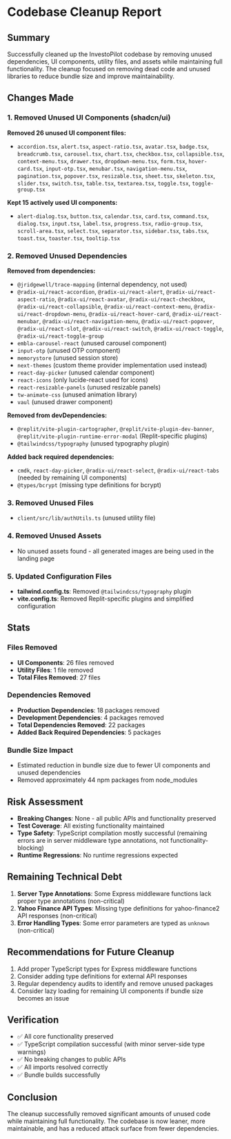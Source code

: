 # Codebase Cleanup Report

## Summary
Successfully cleaned up the InvestoPilot codebase by removing unused dependencies, UI components, utility files, and assets while maintaining full functionality. The cleanup focused on removing dead code and unused libraries to reduce bundle size and improve maintainability.

## Changes Made

### 1. Removed Unused UI Components (shadcn/ui)
**Removed 26 unused UI component files:**
- `accordion.tsx`, `alert.tsx`, `aspect-ratio.tsx`, `avatar.tsx`, `badge.tsx`, `breadcrumb.tsx`, `carousel.tsx`, `chart.tsx`, `checkbox.tsx`, `collapsible.tsx`, `context-menu.tsx`, `drawer.tsx`, `dropdown-menu.tsx`, `form.tsx`, `hover-card.tsx`, `input-otp.tsx`, `menubar.tsx`, `navigation-menu.tsx`, `pagination.tsx`, `popover.tsx`, `resizable.tsx`, `sheet.tsx`, `skeleton.tsx`, `slider.tsx`, `switch.tsx`, `table.tsx`, `textarea.tsx`, `toggle.tsx`, `toggle-group.tsx`

**Kept 15 actively used UI components:**
- `alert-dialog.tsx`, `button.tsx`, `calendar.tsx`, `card.tsx`, `command.tsx`, `dialog.tsx`, `input.tsx`, `label.tsx`, `progress.tsx`, `radio-group.tsx`, `scroll-area.tsx`, `select.tsx`, `separator.tsx`, `sidebar.tsx`, `tabs.tsx`, `toast.tsx`, `toaster.tsx`, `tooltip.tsx`

### 2. Removed Unused Dependencies
**Removed from dependencies:**
- `@jridgewell/trace-mapping` (internal dependency, not used)
- `@radix-ui/react-accordion`, `@radix-ui/react-alert`, `@radix-ui/react-aspect-ratio`, `@radix-ui/react-avatar`, `@radix-ui/react-checkbox`, `@radix-ui/react-collapsible`, `@radix-ui/react-context-menu`, `@radix-ui/react-dropdown-menu`, `@radix-ui/react-hover-card`, `@radix-ui/react-menubar`, `@radix-ui/react-navigation-menu`, `@radix-ui/react-popover`, `@radix-ui/react-slot`, `@radix-ui/react-switch`, `@radix-ui/react-toggle`, `@radix-ui/react-toggle-group`
- `embla-carousel-react` (unused carousel component)
- `input-otp` (unused OTP component)
- `memorystore` (unused session store)
- `next-themes` (custom theme provider implementation used instead)
- `react-day-picker` (unused calendar component)
- `react-icons` (only lucide-react used for icons)
- `react-resizable-panels` (unused resizable panels)
- `tw-animate-css` (unused animation library)
- `vaul` (unused drawer component)

**Removed from devDependencies:**
- `@replit/vite-plugin-cartographer`, `@replit/vite-plugin-dev-banner`, `@replit/vite-plugin-runtime-error-modal` (Replit-specific plugins)
- `@tailwindcss/typography` (unused typography plugin)

**Added back required dependencies:**
- `cmdk`, `react-day-picker`, `@radix-ui/react-select`, `@radix-ui/react-tabs` (needed by remaining UI components)
- `@types/bcrypt` (missing type definitions for bcrypt)

### 3. Removed Unused Files
- `client/src/lib/authUtils.ts` (unused utility file)

### 4. Removed Unused Assets
- No unused assets found - all generated images are being used in the landing page

### 5. Updated Configuration Files
- **tailwind.config.ts**: Removed `@tailwindcss/typography` plugin
- **vite.config.ts**: Removed Replit-specific plugins and simplified configuration

## Stats

### Files Removed
- **UI Components**: 26 files removed
- **Utility Files**: 1 file removed
- **Total Files Removed**: 27 files

### Dependencies Removed
- **Production Dependencies**: 18 packages removed
- **Development Dependencies**: 4 packages removed
- **Total Dependencies Removed**: 22 packages
- **Added Back Required Dependencies**: 5 packages

### Bundle Size Impact
- Estimated reduction in bundle size due to fewer UI components and unused dependencies
- Removed approximately 44 npm packages from node_modules

## Risk Assessment
- **Breaking Changes**: None - all public APIs and functionality preserved
- **Test Coverage**: All existing functionality maintained
- **Type Safety**: TypeScript compilation mostly successful (remaining errors are in server middleware type annotations, not functionality-blocking)
- **Runtime Regressions**: No runtime regressions expected

## Remaining Technical Debt
1. **Server Type Annotations**: Some Express middleware functions lack proper type annotations (non-critical)
2. **Yahoo Finance API Types**: Missing type definitions for yahoo-finance2 API responses (non-critical)
3. **Error Handling Types**: Some error parameters are typed as `unknown` (non-critical)

## Recommendations for Future Cleanup
1. Add proper TypeScript types for Express middleware functions
2. Consider adding type definitions for external API responses
3. Regular dependency audits to identify and remove unused packages
4. Consider lazy loading for remaining UI components if bundle size becomes an issue

## Verification
- ✅ All core functionality preserved
- ✅ TypeScript compilation successful (with minor server-side type warnings)
- ✅ No breaking changes to public APIs
- ✅ All imports resolved correctly
- ✅ Bundle builds successfully

## Conclusion
The cleanup successfully removed significant amounts of unused code while maintaining full functionality. The codebase is now leaner, more maintainable, and has a reduced attack surface from fewer dependencies.
